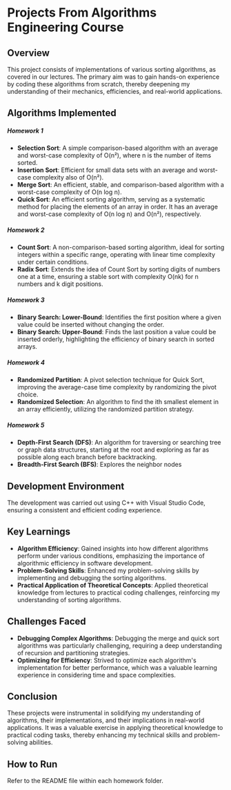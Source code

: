 # Projects From Algorithms Engineering Course  

## Overview
This project consists of implementations of various sorting algorithms, as covered in our lectures. The primary aim was to gain hands-on experience by coding these algorithms from scratch, thereby deepening my understanding of their mechanics, efficiencies, and real-world applications.

## Algorithms Implemented
##### Homework 1
- **Selection Sort**: A simple comparison-based algorithm with an average and worst-case complexity of O(n²), where n is the number of items sorted.
- **Insertion Sort**: Efficient for small data sets with an average and worst-case complexity also of O(n²).
- **Merge Sort**: An efficient, stable, and comparison-based algorithm with a worst-case complexity of O(n log n).
- **Quick Sort**: An efficient sorting algorithm, serving as a systematic method for placing the elements of an array in order. It has an average and worst-case complexity of O(n log n) and O(n²), respectively.

##### Homework 2
- **Count Sort**: A non-comparison-based sorting algorithm, ideal for sorting integers within a specific range, operating with linear time complexity under certain conditions.
- **Radix Sort**: Extends the idea of Count Sort by sorting digits of numbers one at a time, ensuring a stable sort with complexity O(nk) for n numbers and k digit positions.

##### Homework 3
- **Binary Search: Lower-Bound**: Identifies the first position where a given value could be inserted without changing the order.
- **Binary Search: Upper-Bound**: Finds the last position a value could be inserted orderly, highlighting the efficiency of binary search in sorted arrays.

##### Homework 4
- **Randomized Partition**: A pivot selection technique for Quick Sort, improving the average-case time complexity by randomizing the pivot choice.
- **Randomized Selection**: An algorithm to find the ith smallest element in an array efficiently, utilizing the randomized partition strategy.

##### Homework 5
- **Depth-First Search (DFS)**: An algorithm for traversing or searching tree or graph data structures, starting at the root and exploring as far as possible along each branch before backtracking.
- **Breadth-First Search (BFS)**: Explores the neighbor nodes 

## Development Environment
The development was carried out using C++ with Visual Studio Code, ensuring a consistent and efficient coding experience.

## Key Learnings
- **Algorithm Efficiency**: Gained insights into how different algorithms perform under various conditions, emphasizing the importance of algorithmic efficiency in software development.
- **Problem-Solving Skills**: Enhanced my problem-solving skills by implementing and debugging the sorting algorithms.
- **Practical Application of Theoretical Concepts**: Applied theoretical knowledge from lectures to practical coding challenges, reinforcing my understanding of sorting algorithms.

## Challenges Faced
- **Debugging Complex Algorithms**: Debugging the merge and quick sort algorithms was particularly challenging, requiring a deep understanding of recursion and partitioning strategies.
- **Optimizing for Efficiency**: Strived to optimize each algorithm's implementation for better performance, which was a valuable learning experience in considering time and space complexities.

## Conclusion
These projects were instrumental in solidifying my understanding of algorithms, their implementations, and their implications in real-world applications. It was a valuable exercise in applying theoretical knowledge to practical coding tasks, thereby enhancing my technical skills and problem-solving abilities.

## How to Run
Refer to the README file within each homework folder.
